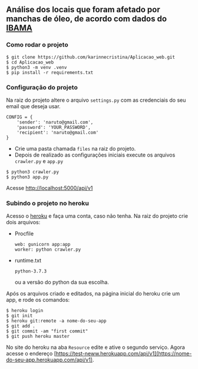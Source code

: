 ## Análise dos locais que foram afetado por manchas de óleo, de acordo com dados do [IBAMA](http://www.ibama.gov.br/manchasdeoleo-localidades-atingidas)


### Como rodar o projeto
```
$ git clone https://github.com/karinnecristina/Aplicacao_web.git
$ cd Aplicacao_web
$ python3 -m venv .venv
$ pip install -r requirements.txt
```

### Configuração do projeto
Na raiz do projeto altere o arquivo ```settings.py``` com as credenciais do seu email que deseja usar.
```
CONFIG = {
	'sender': 'naruto@gmail.com',
	'password': 'YOUR_PASSWORD',
	'recipient': 'naruto@gmail.com'
}
```
* Crie uma pasta chamada ```files``` na raiz do projeto.
* Depois de realizado as configurações iniciais execute os arquivos ```crawler.py``` e ```app.py```
```
$ python3 crawler.py
$ python3 app.py
```
Acesse [http://localhost:5000/api/v1](http://localhost:5000/api/v1)

### Subindo o projeto no heroku
Acesso o [heroku](https://www.heroku.com/) e faça uma conta, caso não tenha.
Na raiz do projeto crie dois arquivos:
* Procfile
	```
	web: gunicorn app:app
	worker: python crawler.py
	```
* runtime.txt
	```
	python-3.7.3
	```
	ou a versão do python da sua escolha.

Após os arquivos criado e editados, na página inicial do heroku crie um app, e rode os comandos:
```
$ heroku login
$ git init
$ heroku git:remote -a nome-do-seu-app
$ git add .
$ git commit -am "first commit"
$ git push heroku master
```
No site do heroku na aba ```Resource``` edite e ative o segundo serviço. Agora acesse o endereço [https://test-neww.herokuapp.com/api/v1](https://nome-do-seu-app.herokuapp.com/api/v1).
